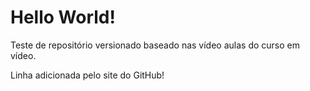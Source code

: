 # Hello World!

Teste de repositório versionado baseado nas vídeo aulas do curso em vídeo.

Linha adicionada pelo site do GitHub!
